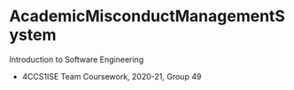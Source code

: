 # AcademicMisconductManagementSystem
Introduction to Software Engineering
- 4CCS1ISE Team Coursework, 2020-21, Group 49
